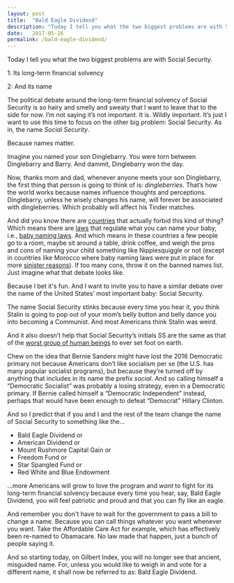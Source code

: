 ```yaml
---
layout: post
title:  "Bald Eagle Dividend"
description: "Today I tell you what the two biggest problems are with Social Security."
date:   2017-05-16
permalink: /bald-eagle-dividend/
---
```

Today I tell you what the two biggest problems are with Social Security. 

1: Its long-term financial solvency

2: And its name

The political debate around the long-term financial solvency of Social Security is so hairy and smelly and sweaty that I want to leave that to the side for now. I’m not saying it’s not important. It is. Wildly important. It’s just I want to use this time to focus on the other big problem: Social Security. As in, the name *Social Security*.

Because names matter. 

Imagine you named your son Dinglebarry. You were torn between Dinglebarry and Barry. And dammit, Dinglebarry won the day. 

Now, thanks mom and dad, whenever anyone meets your son Dinglebarry, the first thing that person is going to think of is: *dingleberries*. That’s how the world works because names influence thoughts and perceptions. Dinglebarry, unless he wisely changes his name, will forever be associated with dingleberries. Which probably will affect his Tinder matches. 

And did you know there are [countries](https://www.washingtonpost.com/news/worldviews/wp/2013/05/03/12-countries-where-the-government-regulates-what-you-can-name-your-child/) that actually forbid this kind of thing? Which means there are [laws](https://en.wikipedia.org/wiki/Naming_law) that regulate what you can name your baby, i.e., [baby naming laws](http://mentalfloss.com/article/25034/8-countries-fascinating-baby-naming-laws). And which means in these countries a few people go to a room, maybe sit around a table, drink coffee, and weigh the pros and cons of naming your child something like Nipplesquiggle or not (except in countries like Morocco where baby naming laws were put in place for more [sinister reasons](https://www.hrw.org/news/2010/12/14/morocco/western-sahara-more-freedom-name-their-children)). If too many cons, throw it on the banned names list. Just imagine what that debate looks like.

Because I bet it's fun. And I want to invite you to have a similar debate over the name of the United States’ most important baby: Social Security. 

The name Social Security stinks because every time you hear it, you think Stalin is going to pop out of your mom’s belly button and belly dance you into becoming a Communist. And most Americans think Stalin was weird. 

And it also doesn’t help that Social Security’s initials SS are the same as that of the [worst group of human beings](https://en.wikipedia.org/wiki/Schutzstaffel) to ever set foot on earth. 

Chew on the idea that Bernie Sanders might have lost the 2016 Democratic primary not because Americans don’t like socialism per se (the U.S. has many popular socialist programs), but because they’re turned off by anything that includes in its name the prefix *social*. And so calling himself a “Democratic Socialist” was probably a losing strategy, even in a Democratic primary. If Bernie called himself a “Democratic Independent” instead, perhaps that would have been enough to defeat “Democrat” Hillary Clinton.  

And so I predict that if you and I and the rest of the team change the name of Social Security to something like the...

* Bald Eagle Dividend or
* American Dividend or 
* Mount Rushmore Capital Gain or
* Freedom Fund or
* Star Spangled Fund or 
* Red White and Blue Endowment 

...more Americans will grow to love the program and *want* to fight for its long-term financial solvency because every time you hear, say, Bald Eagle Dividend, you will feel patriotic and proud and that you can fly like an eagle. 

And remember you don't have to wait for the government to pass a bill to change a name. Because you can call things whatever you want whenever you want. Take the Affordable Care Act for example, which has effectively been re-named to Obamacare. No law made that happen, just a bunch of people saying it. 

And so starting today, on Gilbert Index, you will no longer see that ancient, misguided name. For, unless you would like to weigh in and vote for a different name, it shall now be referred to as: Bald Eagle Dividend.
